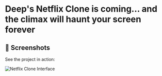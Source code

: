 # Deep's Netflix Clone is coming… and the climax will haunt your screen forever

## 📸 Screenshots

See the project in action:

![Netflix Clone Interface](https://github.com/DeepanshuTolani/netflix-clone/blob/main/netflix-scary.jpg?raw=true)





